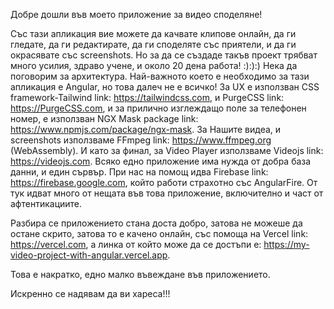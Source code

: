   Добре дошли във моето приложение за видео споделяне!

  Със тази апликация вие можете да качвате клипове онлайн, да ги гледате, да ги редактирате, да ги споделяте със приятели,
и да ги окрасявате със screenshots.
  Но за да се създаде такъв проект трябват много усилия, здраво учене, и около 20 дена работа! :):):)
  Нека да поговорим за архитектура.
  Най-важното което е необходимо за тази апликация е Angular, но това далеч не е всичко!
  За UX е използван CSS framework-Tailwind link: https://tailwindcss.com, и PurgeCSS link: https://PurgeCSS.com, и за 
прилично изглеждащо поле за телефонен номер, е използван NGX Mask package link: https://www.npmjs.com/package/ngx-mask.
  За Нашите видеа, и screenshots използваме FFmpeg link: https://www.ffmpeg.org (WebAssembly).
  И като за финал, за Video Player използваме Videojs link: https://videojs.com.
  Всяко едно приложение има нужда от добра база данни, и един сървър.
  При нас на помощ идва Firebase link: https://firebase.google.com, който работи страхотно със AngularFire.
  От тук идват много от нещата във това приложение, включително и част от афтентикациите.

  Разбира се приложението стана доста добро, затова не можеше да остане скрито, 
затова то е качено онлайн, със помоща на Vercel link: https://vercel.com, 
а линка от който може да се достъпи е: https://my-video-project-with-angular.vercel.app.
 
  Това е накратко, едно малко въвеждане във приложението.

  Искренно се надявам да ви хареса!!!

 